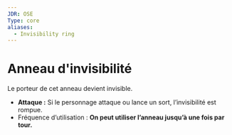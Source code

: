 ```yaml
---
JDR: OSE
Type: core
aliases:
  - Invisibility ring
---
```


# Anneau d'invisibilité

Le porteur de cet anneau devient invisible.

- **Attaque :** Si le personnage attaque ou lance un sort, l’invisibilité est rompue.
- Fréquence d’utilisation : **On peut utiliser l’anneau jusqu’à une fois par tour.**